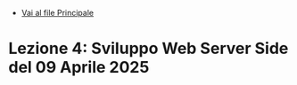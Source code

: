 - [Vai al file Principale](../../Readme.md)

# Lezione 4: Sviluppo Web Server Side del 09 Aprile 2025